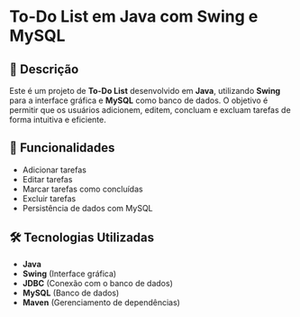 # To-Do List em Java com Swing e MySQL

## 📌 Descrição
Este é um projeto de **To-Do List** desenvolvido em **Java**, utilizando **Swing** para a interface gráfica e **MySQL** como banco de dados. O objetivo é permitir que os usuários adicionem, editem, concluam e excluam tarefas de forma intuitiva e eficiente.

## 🚀 Funcionalidades
- Adicionar tarefas
- Editar tarefas
- Marcar tarefas como concluídas
- Excluir tarefas
- Persistência de dados com MySQL

## 🛠 Tecnologias Utilizadas
- **Java** 
- **Swing** (Interface gráfica)
- **JDBC** (Conexão com o banco de dados)
- **MySQL** (Banco de dados)
- **Maven** (Gerenciamento de dependências)




